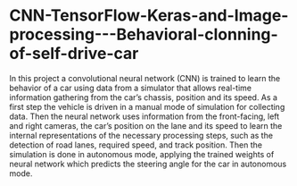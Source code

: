 # CNN-TensorFlow-Keras-and-Image-processing---Behavioral-clonning-of-self-drive-car
In this project a convolutional neural network (CNN) is trained to learn the behavior of a car using data from a simulator that allows real-time information gathering from the car’s chassis, position and its speed. As a first step the vehicle is driven in a manual mode of simulation for collecting data. Then the neural network uses information from the front-facing, left and right cameras, the car’s position on the lane and its speed to learn the internal representations of the necessary processing steps, such as the detection of road lanes, required speed, and track position. Then the simulation is done in autonomous mode, applying the trained weights of neural network which predicts the steering angle for the car in autonomous mode. 

